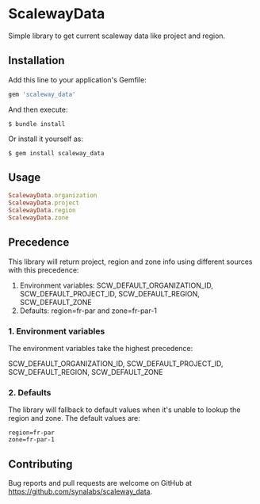 # ScalewayData

Simple library to get current scaleway data like project and region.

## Installation

Add this line to your application's Gemfile:

```ruby
gem 'scaleway_data'
```

And then execute:

    $ bundle install

Or install it yourself as:

    $ gem install scaleway_data

## Usage

```ruby
ScalewayData.organization
ScalewayData.project
ScalewayData.region
ScalewayData.zone
```

## Precedence

This library will return project, region and zone info using different sources with this precedence:

1. Environment variables: SCW_DEFAULT_ORGANIZATION_ID, SCW_DEFAULT_PROJECT_ID, SCW_DEFAULT_REGION, SCW_DEFAULT_ZONE
2. Defaults: region=fr-par and zone=fr-par-1

### 1. Environment variables

The environment variables take the highest precedence:

SCW_DEFAULT_ORGANIZATION_ID, SCW_DEFAULT_PROJECT_ID, SCW_DEFAULT_REGION, SCW_DEFAULT_ZONE

### 2. Defaults

The library will fallback to default values when it's unable to lookup the region and zone. The default values are:

    region=fr-par
    zone=fr-par-1

## Contributing

Bug reports and pull requests are welcome on GitHub at https://github.com/synalabs/scaleway_data.
